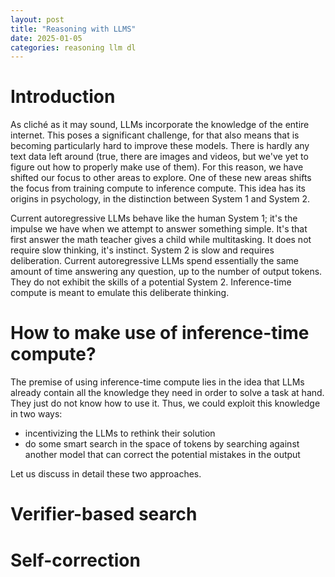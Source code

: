 ```yaml
---
layout: post
title: "Reasoning with LLMS"
date: 2025-01-05
categories: reasoning llm dl
---
```


# Introduction

As cliché as it may sound, LLMs incorporate the knowledge of the entire internet. This poses a significant challenge, for that also means that is becoming particularly hard to improve these models. There is hardly any text data left around (true, there are images and videos, but we've yet to figure out how to properly make use of them). For this reason, we have shifted our focus to other areas to explore. One of these new areas shifts the focus from training compute to inference compute. This idea has its origins in psychology, in the distinction between System 1 and System 2.

Current autoregressive LLMs behave like the human System 1; it's the impulse we have when we attempt to answer something simple. It's that first answer the math teacher gives a child while multitasking. It does not require slow thinking, it's instinct.  System 2 is slow and requires deliberation. Current autoregressive LLMs spend essentially the same amount of time answering any question, up to the number of output tokens. They do not exhibit the skills of a potential System 2. Inference-time compute is meant to emulate this deliberate thinking.


# How to make use of inference-time compute?

The premise of using inference-time compute lies in the idea that LLMs already contain all the knowledge they need in order to solve a task at hand. They just do not know how to use it. Thus, we could exploit this knowledge in two ways:

- incentivizing the LLMs to rethink their solution
- do some smart search in the space of tokens by searching against another model that can correct the potential mistakes in the output

Let us discuss in detail these two approaches.

# Verifier-based search

# Self-correction
